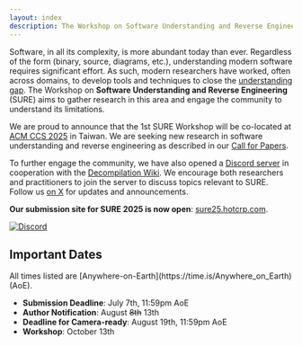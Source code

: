 ```yaml
---
layout: index
description: The Workshop on Software Understanding and Reverse Engineering
---
```

Software, in all its complexity, is more abundant today than ever. 
Regardless of the form (binary, source, diagrams, etc.), understanding modern software requires significant effort.
As such, modern researchers have worked, often across domains, to develop tools and techniques to close the [understanding gap](https://media.defense.gov/2025/Jan/16/2003629074/-1/-1/0/Joint-Guide-Closing-the-Software-Understanding-Gap.PDF). 
The Workshop on **Software Understanding and Reverse Engineering** (SURE) aims to gather research in this area and engage the community to understand its limitations. 

We are proud to announce that the 1st SURE Workshop will be co-located at [ACM CCS 2025](https://www.sigsac.org/ccs/CCS2025/) in Taiwan.
We are seeking new research in software understanding and reverse engineering as described in our [Call for Papers](./cfp.md).

To further engage the community, we have also opened a [Discord server](https://discord.gg/eVySXH7ZQ8) in cooperation with the [Decompilation Wiki](https://decompilation.wiki/).
We encourage both researchers and practitioners to join the server to discuss topics relevant to SURE. 
Follow us [on X](https://x.com/sureworkshop) for updates and announcements. 

**Our submission site for SURE 2025 is now open**: [sure25.hotcrp.com](https://sure25.hotcrp.com/).

[![Discord](https://dcbadge.limes.pink/api/server/eVySXH7ZQ8)](https://discord.gg/eVySXH7ZQ8)

<h2 class="small-heading"> Important Dates </h2>
All times listed are [Anywhere-on-Earth](https://time.is/Anywhere_on_Earth) (AoE).

- **Submission Deadline**: July 7th, 11:59pm AoE
- **Author Notification**: August ~~8th~~ 13th
- **Deadline for Camera-ready**: August 19th, 11:59pm AoE
- **Workshop**: October 13th
